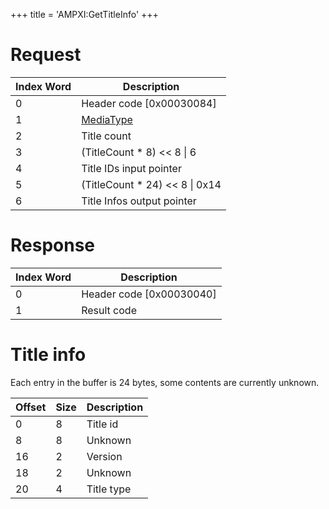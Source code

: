 +++
title = 'AMPXI:GetTitleInfo'
+++

# Request

| Index Word | Description                                           |
|------------|-------------------------------------------------------|
| 0          | Header code \[0x00030084\]                            |
| 1          | [MediaType](Filesystem_services#mediatype "wikilink") |
| 2          | Title count                                           |
| 3          | (TitleCount \* 8) \<\< 8 \| 6                         |
| 4          | Title IDs input pointer                               |
| 5          | (TitleCount \* 24) \<\< 8 \| 0x14                     |
| 6          | Title Infos output pointer                            |

# Response

| Index Word | Description                |
|------------|----------------------------|
| 0          | Header code \[0x00030040\] |
| 1          | Result code                |

# Title info

Each entry in the buffer is 24 bytes, some contents are currently
unknown.

| Offset | Size | Description |
|--------|------|-------------|
| 0      | 8    | Title id    |
| 8      | 8    | Unknown     |
| 16     | 2    | Version     |
| 18     | 2    | Unknown     |
| 20     | 4    | Title type  |
